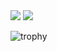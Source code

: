 <picture>
  <source
    srcset="https://github-readme-stats.vercel.app/api?username=eutropios&show_icons=true&locale=en&layout=donut"
    media="(prefers-color-scheme: dark)"
  />
  <source
    srcset="https://github-readme-stats.vercel.app/api?username=eutropios&show_icons=true&locale=en&layout=donut&theme=onedark"
    media="(prefers-color-scheme: light), (prefers-color-scheme: no-preference)"
  />
  <img src="https://github-readme-stats.vercel.app/api?username=eutropios&show_icons=true&locale=en&layout=donut&theme=onedark"/>
</picture>

<picture>
  <source
    srcset="https://github-readme-stats.vercel.app/api/top-langs?username=eutropios&show_icons=true&locale=en&layout=donut&langs=6"
    media="(prefers-color-scheme: dark)"
  />
  <source
    srcset="https://github-readme-stats.vercel.app/api/top-langs?username=eutropios&show_icons=true&locale=en&layout=donut&langs=6&theme=onedark"
    media="(prefers-color-scheme: light), (prefers-color-scheme: no-preference)"
  />
  <img src="https://github-readme-stats.vercel.app/api/top-langs?username=eutropios&show_icons=true&locale=en&layout=donut&langs=10&theme=onedark"/>
</picture>

![trophy](https://github-profile-trophy.vercel.app/?username=eutropios&theme=onedark&row=2&column=4)

